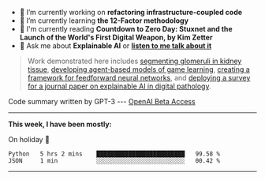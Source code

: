 - 🔭 I’m currently working on **refactoring infrastructure-coupled code**
- 🌱 I’m currently learning **the 12-Factor methodology**
- 📖 I'm currently reading **Countdown to Zero Day: Stuxnet and the Launch of the World's First Digital Weapon, by Kim Zetter**
- 💬 Ask me about **Explainable AI** or **[listen to me talk about it](https://www.empaia.org/academy-2-3)**

> Work demonstrated here includes [segmenting glomeruli in kidney tissue](https://github.com/theodore-evans/glomeruli-segmentation), [developing agent-based models of game learning](https://github.com/theodore-evans/k-level-reasoning), [creating a framework for feedforward neural networks](https://github.com/theodore-evans/feedforward-neural-network), and [deploying a survey for a journal paper on explainable AI in digital pathology](https://github.com/theodore-evans/xai-in-digital-pathology). 

Code summary written by GPT-3 --- [OpenAI Beta Access](https://beta.openai.com/)

-------

**This week, I have been mostly:**

On holiday 🌴
<!--START_SECTION:waka-->

```text
Python   5 hrs 2 mins    █████████████████████████   99.58 %
JSON     1 min           ░░░░░░░░░░░░░░░░░░░░░░░░░   00.42 %
```

<!--END_SECTION:waka-->

-------
